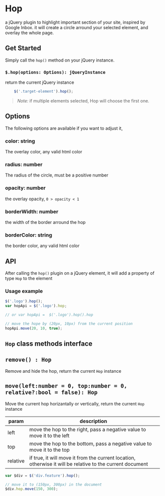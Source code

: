 # Hop
a jQuery plugin to highlight important section of your site, inspired by Google Inbox.
it will create a circle arround your selected element, and overlay the whole page.

## Get Started

Simply call the `hop()` method on your jQuery instance.

### `$.hop(options: Options): jQueryInstance`
return the current jQuery instance

```js
    $('.target-element').hop();
```

> *Note:* if multiple elements selected, Hop will choose the first one.

## Options
The following options are available if you want to adjust it,

### color: string
The overlay color, any valid html color

### radius: number
The radius of the circle, must be a positive number

### opacity: number 
the overlay opacity, `0 > opacity < 1`

### borderWidth: number
the width of the border arround the hop

### borderColor: string
the border color, any valid html color


## API
After calling the `hop()` plugin on a jQuery element, it will add a property of type `Hop` to the element


### Usage example

```js
$('.logo').hop();
var hopApi = $('.logo').hop;

// or var hopApi =  $('.logo').hop().hop

// move the hope by (20px, 10px) from the current position
hopApi.move(20, 10, true);
```

## `Hop` class methods interface

## `remove() : Hop`
Remove and hide the hop, return the current `Hop` instance

## `move(left:number = 0, top:number = 0, relative?:bool = false): Hop`
Move the current hop horizantally or vertically, return the current `Hop` instance

param | description
------| -----------
left  | move the hop to the right, pass a negative value to move it to the left
top   | move the hop to the bottom, pass a negative value to move it to the top
relative | if true, it will move it from the current location, otherwise it will be relative to the current document
  
```js
var $div = $('div.feature').hop();

// move it to (150px, 300px) in the document
$div.hop.move(150, 300);
```

